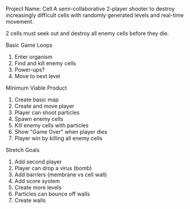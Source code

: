 Project Name: Cell
A semi-collaborative 2-player shooter to destroy increasingly difficult cells 
with randomly generated levels and real-time movement.

2 cells must seek out and destroy all enemy cells before they die.

Basic Game Loops
1. Enter organism
2. Find and kill enemy cells 
3. Power-ups?
4. Move to next level

Minimum Viable Product 
1. Create basic map
2. Create and move player
3. Player can shoot particles
3. Spawn enemy cells
4. Kill enemy cells with particles
5. Show "Game Over" when player dies
6. Player win by killing all enemy cells

Stretch Goals 
1. Add second player
2. Player can drop a virus (bomb)
3. Add barriers (membrane vs cell wall)
4. Add score system
5. Create more levels
6. Particles can bounce off walls
7. Create walls

